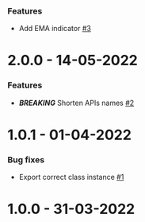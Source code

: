 ### Features
* Add EMA indicator [#3](https://github.com/Reiryoku-Technologies/Mida-Tulipan/pull/3)

2.0.0 - 14-05-2022
===================
### Features
* **_BREAKING_** Shorten APIs names [#2](https://github.com/Reiryoku-Technologies/Mida-Tulipan/pull/2)

1.0.1 - 01-04-2022
===================
### Bug fixes
* Export correct class instance [#1](https://github.com/Reiryoku-Technologies/Mida-Tulipan/pull/1)

1.0.0 - 31-03-2022
===================
